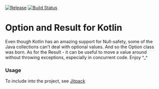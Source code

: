 [![Release](https://jitpack.io/v/daemontus/kotlin-option-result.svg)](https://jitpack.io/#daemontus/kotlin-option-result)
[![Build Status](https://travis-ci.org/daemontus/kotlin-option-result.svg?branch=master)](https://travis-ci.org/daemontus/kotlin-option-result)

# Option and Result for Kotlin

Even though Kotlin has an amazing support for Null-safety, some of the Java collections can't deal with optional values. And so the Option class was born. As for the Result - it can be useful to move a value around without throwing exceptions, especially in concurrent code. Enjoy ^_^

### Usage

To include into the project, see [Jitpack](https://jitpack.io/#daemontus/kotlin-option-result)
